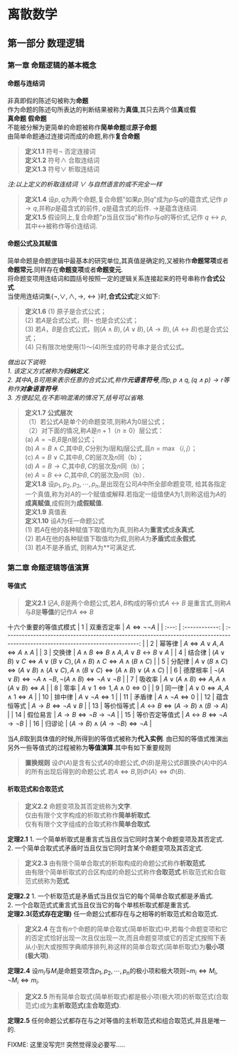 
# 离散数学

## 第一部分 数理逻辑

### 第一章 命题逻辑的基本概念

#### 命题与连结词

非真即假的陈述句被称为**命题**  
作为命题的陈述句所表达的判断结果被称为**真值**,其只去两个值**真**或**假**  
 **真命题** **假命题**  
不能被分解为更简单的命题被称作**简单命题**或**原子命题**  
由简单命题通过连接词而成的命题,称作**复合命题**  
>**定义1.1**    符号$\neg$ 否定连接词  
**定义1.2**     符号$\land$  合取连结词  
**定义1.3**     符号$\vee$  析取连结词  

*注:以上定义的析取连结词 $\vee$ 与自然语言的或不完全一样*

>**定义1.4** 设$p,q$为两个命题,复合命题"如果$p$,则$q$"成为$p$与$q$的蕴含式,记作  $p\to q$,并称$p$是蕴含式的前件, $q$是蕴含式的后件. $\to$是蕴含连结词.  
**定义1.5**     假设同上,复合命题"$p$当且仅当$q$"称作$p$与$q$的等价式,记作 $q\leftrightarrow p$, 其中$\leftrightarrow$被称作等价连结词.  

#### 命题公式及其赋值

简单命题是命题逻辑中最基本的研究单位,其真值是确定的,又被称作**命题常项**或者**命题常元**.同样存在**命题变项**或者**命题变元**.  
将命题变项用连结词和圆括号按照一定的逻辑关系连接起来的符号串称作**合式公式**.  
当使用连结词集$\{\neg,\vee,\land,\to,\leftrightarrow \}$时,**合式公式**定义如下:  
>**定义1.6** (1) 原子是合式公式；  
(2) 若$A$是合式公式，则$\neg$ 也是合式公式；  
(3) 若$A$，$B$是合式公式，则$(A\land B),(A\vee B),(A\to B),(A\leftrightarrow B)$也是合式公式；  
(4) 只有限次地使用(1)～(4)所生成的符号串才是合式公式。

*做出以下说明:*  
*1. 该定义方式被称为**归纳定义**.*  
*2. 其中$A,B$可用来表示任意的合式公式,称作**元语言符号**,而$p,p\land q,(q\land p) \to r$等称作**对象语言符号**.*  
*3. 方便起见,在不影响混淆的情况下,括号可以省略.*

>**定义1.7** **公式层次**  
（1）若公式$A$是单个的命题变项,则称$A$为0层公式；  
（2）对下面的情况,称$A$是$n+1（n≥0）$层公式：  
(a) $A= \neg B$,$B$是$n$层公式；  
(b) $A=B∧C$,其中$B,C$分别为$i$层和$j$层公式,且$n=\max（i,j）$；  
(c) $A=B∨C$,其中$B,C$的层次及$n$同（b）；  
(d) $A=B→C$,其中$B,C$的层次及$n$同（b）；  
(e) $A=B\leftrightarrow C$,其中$B,C$的层次及$n$同（b）．  
**定义1.8** 设$p_1,p_2,p_3,\cdots ,p_n$,是出现在公司$A$中所全部命题变项, 给其各指定一个真值,称为对$A$的一个赋值或解释.若指定一组值使$A$为1,则称这组为$A$的**成真赋值**,成假则为**成假赋值**.  
**定义1.9** 真值表  
**定义1.10** 设$A$为任一命题公式  
(1) 若$A$在他的各种赋值下取值均为真,则称$A$为**重言式**或**永真式**.  
(2) 若$A$在他的各种赋值下取值均为假,则称$A$为**矛盾式**或**永假式**.  
(3) 若$A$不是矛盾式, 则称$A$为**可满足式.  

### 第二章 命题逻辑等值演算

#### 等值式

>**定义2.1** 记$A,B$是两个命题公式,若$A,B$构成的等价式$A\leftrightarrow B$ 是重言式,则称$A$与$B$是**等值**的记作$A\Leftrightarrow B$

十六个重要的等值式模式
|   1   |   双重否定率   |                                                  $A\Leftrightarrow \neg\neg A$                                                  |
| :---: | :------------: | :-----------------------------------------------------------------------------------------------------------------------------: |
|   2   |     幂等律     |                                     $A\Leftrightarrow A\vee A , A\Leftrightarrow A\land A$                                      |
|   3   |     交换律     |                              $A\land B\Leftrightarrow B \land A , A\vee B\leftrightarrow B\vee A$                               |
|   4   |     结合律     |         $(A \vee B) \vee C \Leftrightarrow A \vee(B \vee C),(A \wedge B) \wedge C \Leftrightarrow A \wedge(B \wedge C)$         |
|   5   |     分配律     | $A \vee(B \wedge C) \Leftrightarrow(A \vee B) \wedge(A \vee C),A \wedge(B \vee C) \Leftrightarrow(A \wedge B) \vee(A \wedge C)$ |
|   6   |    德摩根率    |            $\neg(A \vee B) \Leftrightarrow \neg A \wedge \neg B,\neg(A \wedge B) \Leftrightarrow \neg A \vee \neg B$            |
|   7   |     吸收率     |                           $A \vee(A \wedge B) \Leftrightarrow A,A \wedge(A \vee B) \Leftrightarrow A$                           |
|   8   |      零率      |                                    $A \vee 1 \Leftrightarrow 1,A \wedge 0 \Leftrightarrow 0$                                    |
|   9   |     同一律     |                                    $A \vee 0 \Leftrightarrow A,A \wedge 1 \Leftrightarrow A$                                    |
|  10   |     排中律     |                                                $A\vee \neg A \Leftrightarrow 1$                                                 |
|  11   |     矛盾律     |                                                $A\land\neg A \Leftrightarrow 0$                                                 |
|  12   |   蕴含恒等式   |                                              $A\to B\Leftrightarrow \neg A \vee B$                                              |
|  13   |   等价恒等式   |                                    $A\leftrightarrow B\Leftrightarrow(A\to B)\land (B\to A)$                                    |
|  14   |    假位易言    |                                           $A\to B \Leftrightarrow \neg B \to \neg A$                                            |
|  15   | 等价否定等值式 |                                      $A\leftrightarrow B\Leftrightarrow \neg A \to \neg B$                                      |
|  16   |     归谬论     |                                       $(A\to B)\land (A\to \neg B )\Leftrightarrow\neg A$                                       |

当$A$,$B$取到具体值的时候,所得到的等值式被称为**代入实例**.
由已知的等值式推演出另外一些等值式的过程被称为**等值演算**.其中有如下重要规则
>**置换规则** 设$\Phi(A)$是含有公式$A$的命题公式,$\Phi(B)$是用公式$B$置换$\Phi(A)$中的$A$的所有出现后得到的命题公式.若$A\Leftrightarrow B$,则$\Phi(A)\Leftrightarrow \Phi(B)$.

#### 析取范式和合取范式

>**定义2.2** 命题变项及其否定统称为**文字**.  
仅由有限个文字构成的析取式称作**简单析取式**.  
仅有有限个文字组成的合取式称作**简单合取式**.  

**定理2.1** 1.  一个简单析取式是重言式当且仅当它同时含某个命题变项及其否定式.  
2. 一个简单合取式式矛盾时当且仅当它同时含某个命题变项及其否定式.  

>**定义2.3**  由有限个简单合取式的析取构成的命题公式称作**析取范式**.  
由有限个简单析取式的合区构成的命题公式称作**合取范式**.析取范式和合取范式统称为**范式**.

**定理2.2** 1. 一个析取范式是矛盾式当且仅当它的每个简单合取式都是矛盾式.  
2. 一个合取范式式重言式当且仅当它的每个单核析取式都是重言式.  
**定理2.3(范式存在定理)** 任一命题公式都存在与之相等的析取范式和合取范式.  
>**定义2.4** 在含有$n$个命题的简单合取式(简单析取式)中,若每个命题变项和它的否定式恰好出现一次且仅出现一次,而且命题变项或它的否定式按照下表从小到大或按照字典顺序排列,称这样的简单合取式(简单析取式)为**极小项(极大项)**.

**定理2.4** 设$m_i$与$M_i$是命题变项含$p_1,p_2,\cdots,p_n$的极小项和极大项则$\neg m_i\Leftrightarrow M_i,\neg M_i \Leftrightarrow m_i$.
>**定义2.5** 所有简单合取式(简单析取式)都是极小项(极大项)的析取范式(合取范式)成为**主析取范式(主合取范式)**.

**定理2.5** 任何命题公式都存在与之对等值的主析取范式和组合取范式,并且是唯一的.

FIXME: 这里没写完!! 突然觉得没必要写.....

